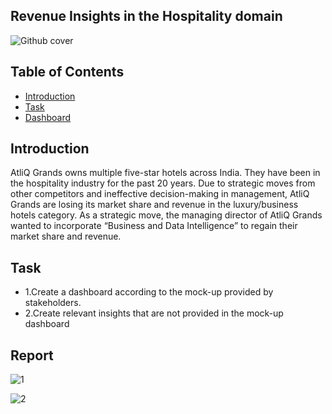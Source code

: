 ## Revenue Insights in the Hospitality domain
![Github cover](https://github.com/nabyendukuiti/Revenue-Insights-in-Hospitality-domain/assets/140970847/f024d49d-7625-40ba-829d-431bd6e1ca74)

## Table of Contents

- [Introduction](#Introduction)
- [Task](#question-and-solution)
- [Dashboard](https://1drv.ms/x/s!AjFPsedvCSKKgmAP8KyGe2QUdsDP?e=GLWtlC)

## Introduction
AtliQ Grands owns multiple five-star hotels across India. They have been in the hospitality industry for the past 20 years. Due to strategic moves from other competitors and ineffective decision-making in management, AtliQ Grands are losing its market share and revenue in the luxury/business hotels category. As a strategic move, the managing director of AtliQ Grands wanted to incorporate “Business and Data Intelligence” to regain their market share and revenue.

## Task
- 1.Create a dashboard according to the mock-up provided by stakeholders.
- 2.Create relevant insights that are not provided in the mock-up dashboard

## Report
![1](https://github.com/nabyendukuiti/Revenue-Insights-in-Hospitality-domain/assets/140970847/4e6b4dcc-230b-4b76-bc15-03b0aeda62c7)

![2](https://github.com/nabyendukuiti/Revenue-Insights-in-Hospitality-domain/assets/140970847/5cc6e054-4982-4506-aeed-ba22bb75e58b)


